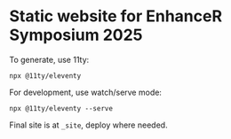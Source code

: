 # Static website for EnhanceR Symposium 2025

To generate, use 11ty:

```
npx @11ty/eleventy
```

For development, use watch/serve mode:
```
npx @11ty/eleventy --serve
```

Final site is at `_site`, deploy where needed.
